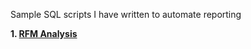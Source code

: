 Sample SQL scripts I have written to automate reporting

**1. [RFM Analysis](https://github.com/DataSolveProblems/Jie-s-Data-Analysis-Portfolio/blob/main/Analysis%20(reports)/RFM%20Analysis.sql)**
